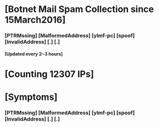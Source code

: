 # [Botnet Mail Spam Collection since 15March2016]
### [PTRMssing] [MalformedAddress] [ylmf-pc] [spoof] [InvalidAddress] [.] [.]
#### [Updated every 2~3 hours]

# [Counting 12307 IPs]

# [Symptoms] 
###   [PTRMssing] [MalformedAddress] [ylmf-pc] [spoof] [InvalidAddress] [.] [.]
